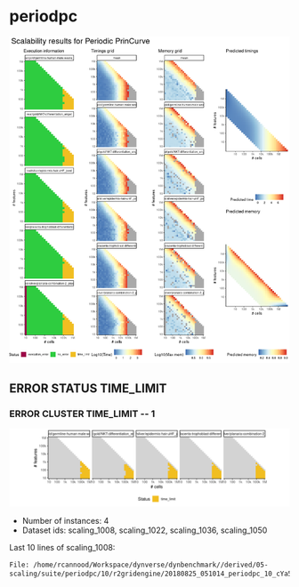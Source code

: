 # periodpc
![Overview](periodpc.png)

## ERROR STATUS TIME_LIMIT

### ERROR CLUSTER TIME_LIMIT -- 1
![Cluster plot](error_class_plots/periodpc_time_limit_1.png)

 * Number of instances: 4
 * Dataset ids: scaling_1008, scaling_1022, scaling_1036, scaling_1050

Last 10 lines of scaling_1008:
```
File: /home/rcannood/Workspace/dynverse/dynbenchmark//derived/05-scaling/suite/periodpc/10/r2gridengine/20180825_051014_periodpc_10_cYa5n6bp9P/log/log.1008.e.txt
```


